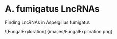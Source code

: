 # A. fumigatus LncRNAs

Finding LncRNAs in Aspergillus fumigatus

![FungalExploration] {images/FungalExploration.png}
